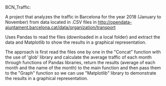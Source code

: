 

BCN_Traffic:

A project that analyzes the traffic in Barcelona for the year 2018 (January to November) from data located in .CSV files in http://opendata-ajuntament.barcelona.cat/data/organization/transport

Uses Pandas to read the files (downloaded in a local folder) and extract the data and Matplotlib to show the results in a graphical representation.

The approach is first read the files one by one in the "Concat" function with the use of 'glob' library and calculate the average traffic of each month through functions of Pandas libraries, return the results (average of each month and the name of the month) to the main function and then pass them to the "Graph" function so we can use "Matplotlib" library to demonstrate the results in a graphical representation.
